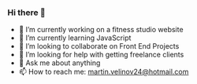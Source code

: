 ### Hi there 👋

- 🔭 I’m currently working on a fitness studio website
- 🌱 I’m currently learning JavaScript
- 👯 I’m looking to collaborate on Front End Projects
- 🤔 I’m looking for help with getting freelance clients
- 💬 Ask me about anything
- 📫 How to reach me: martin.velinov24@hotmail.com


<!--**martinvelinov/martinvelinov** is a ✨ _special_ ✨ repository because its `README.md` (this file) appears on your GitHub profile.

Here are some ideas to get you started:

- 🔭 I’m currently working on ...
- 🌱 I’m currently learning ...
- 👯 I’m looking to collaborate on ...
- 🤔 I’m looking for help with ...
- 💬 Ask me about ...
- 📫 How to reach me: ...
- 😄 Pronouns: ...
- ⚡ Fun fact: ...
-->
